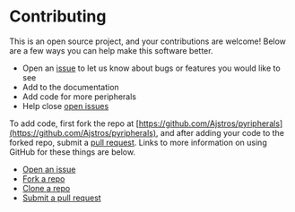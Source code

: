 # Contributing
This is an open source project, and your contributions are welcome! Below are a few ways you can help make this software better.

- Open an [issue](https://github.com/Ajstros/pyripherals/issues) to let us know about bugs or features you would like to see
- Add to the documentation
- Add code for more peripherals
- Help close [open issues](https://github.com/Ajstros/pyripherals/issues)

To add code, first fork the repo at [https://github.com/Ajstros/pyripherals](https://github.com/Ajstros/pyripherals), and after adding your code to the forked repo, submit a [pull request](https://github.com/Ajstros/pyripherals/pulls). Links to more information on using GitHub for these things are below.
- [Open an issue](https://docs.github.com/en/issues/tracking-your-work-with-issues/creating-an-issue)
- [Fork a repo](https://docs.github.com/en/get-started/quickstart/fork-a-repo)
- [Clone a repo](https://docs.github.com/en/repositories/creating-and-managing-repositories/cloning-a-repository)
- [Submit a pull request](https://docs.github.com/en/pull-requests/collaborating-with-pull-requests/proposing-changes-to-your-work-with-pull-requests/creating-a-pull-request)